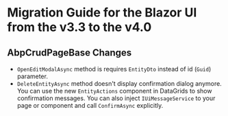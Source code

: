 # Migration Guide for the Blazor UI from the v3.3 to the v4.0

## AbpCrudPageBase Changes

- `OpenEditModalAsync` method is requires `EntityDto` instead of id (`Guid`) parameter.
- `DeleteEntityAsync` method doesn't display confirmation dialog anymore. You can use the new `EntityActions` component in DataGrids to show
 confirmation messages. You can also inject `IUiMessageService` to your page or component and call `ConfirmAsync` explicitly.
